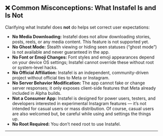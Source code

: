 ## ❌ Common Misconceptions: What Instafel Is and Is Not

Clarifying what Instafel does **not** do helps set correct user expectations:

- **No Media Downloading:** Instafel does not allow downloading stories, posts, reels, or any media content. This feature is not supported yet.
- **No Ghost Mode:** Stealth viewing or hiding seen statuses (“ghost mode”) is not available and never guaranteed in the app.
- **No Font or Emoji Changes:** Font styles and emoji appearances depend on your device OS settings; Instafel cannot override these without root or system-level hacks.
- **No Official Affiliation:** Instafel is an independent, community-driven project without official ties to Meta or Instagram.
- **No Server Behavior Modification:** The app cannot fake or change server responses; it only exposes client-side features that Meta already included in Alpha builds.
- **Not a Consumer App:** Instafel is designed for power users, testers, and developers interested in experimental Instagram features — it’s not intended for casual users or mass distribution. Of course, casual users are also welcomed but, be careful while using and settings the things up.
- **No Root Required:** You don’t need root to use Instafel.

---
